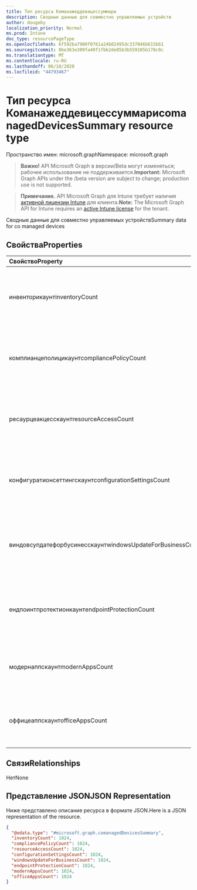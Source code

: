 ```yaml
---
title: Тип ресурса Команажеддевицессуммари
description: Сводные данные для совместно управляемых устройств
author: dougeby
localization_priority: Normal
ms.prod: Intune
doc_type: resourcePageType
ms.openlocfilehash: 6f592ba7900f0761a24b02495dc337046b615bb1
ms.sourcegitcommit: 0be363e309fa40f1fbb2de85b3b559105b178c0c
ms.translationtype: MT
ms.contentlocale: ru-RU
ms.lasthandoff: 06/18/2020
ms.locfileid: "44793467"
---
```

# <a name="comanageddevicessummary-resource-type"></a><span data-ttu-id="c8753-103">Тип ресурса Команажеддевицессуммари</span><span class="sxs-lookup"><span data-stu-id="c8753-103">comanagedDevicesSummary resource type</span></span>

<span data-ttu-id="c8753-104">Пространство имен: microsoft.graph</span><span class="sxs-lookup"><span data-stu-id="c8753-104">Namespace: microsoft.graph</span></span>

> <span data-ttu-id="c8753-105">**Важно!** API Microsoft Graph в версии/Beta могут изменяться; рабочее использование не поддерживается.</span><span class="sxs-lookup"><span data-stu-id="c8753-105">**Important:** Microsoft Graph APIs under the /beta version are subject to change; production use is not supported.</span></span>

> <span data-ttu-id="c8753-106">**Примечание.** API Microsoft Graph для Intune требует наличия [активной лицензии Intune](https://go.microsoft.com/fwlink/?linkid=839381) для клиента.</span><span class="sxs-lookup"><span data-stu-id="c8753-106">**Note:** The Microsoft Graph API for Intune requires an [active Intune license](https://go.microsoft.com/fwlink/?linkid=839381) for the tenant.</span></span>

<span data-ttu-id="c8753-107">Сводные данные для совместно управляемых устройств</span><span class="sxs-lookup"><span data-stu-id="c8753-107">Summary data for co managed devices</span></span>

## <a name="properties"></a><span data-ttu-id="c8753-108">Свойства</span><span class="sxs-lookup"><span data-stu-id="c8753-108">Properties</span></span>
|<span data-ttu-id="c8753-109">Свойство</span><span class="sxs-lookup"><span data-stu-id="c8753-109">Property</span></span>|<span data-ttu-id="c8753-110">Тип</span><span class="sxs-lookup"><span data-stu-id="c8753-110">Type</span></span>|<span data-ttu-id="c8753-111">Описание</span><span class="sxs-lookup"><span data-stu-id="c8753-111">Description</span></span>|
|:---|:---|:---|
|<span data-ttu-id="c8753-112">инвенторикаунт</span><span class="sxs-lookup"><span data-stu-id="c8753-112">inventoryCount</span></span>|<span data-ttu-id="c8753-113">Int32</span><span class="sxs-lookup"><span data-stu-id="c8753-113">Int32</span></span>|<span data-ttu-id="c8753-114">Количество устройств с свунгом инвентаризации.</span><span class="sxs-lookup"><span data-stu-id="c8753-114">Number of devices with Inventory swung-over.</span></span> <span data-ttu-id="c8753-115">Это свойство доступно только для чтения.</span><span class="sxs-lookup"><span data-stu-id="c8753-115">This property is read-only.</span></span>|
|<span data-ttu-id="c8753-116">комплианцеполицикаунт</span><span class="sxs-lookup"><span data-stu-id="c8753-116">compliancePolicyCount</span></span>|<span data-ttu-id="c8753-117">Int32</span><span class="sxs-lookup"><span data-stu-id="c8753-117">Int32</span></span>|<span data-ttu-id="c8753-118">Количество устройств с Комплианцеполици свунг.</span><span class="sxs-lookup"><span data-stu-id="c8753-118">Number of devices with CompliancePolicy swung-over.</span></span> <span data-ttu-id="c8753-119">Это свойство доступно только для чтения.</span><span class="sxs-lookup"><span data-stu-id="c8753-119">This property is read-only.</span></span>|
|<span data-ttu-id="c8753-120">ресаурцеакцесскаунт</span><span class="sxs-lookup"><span data-stu-id="c8753-120">resourceAccessCount</span></span>|<span data-ttu-id="c8753-121">Int32</span><span class="sxs-lookup"><span data-stu-id="c8753-121">Int32</span></span>|<span data-ttu-id="c8753-122">Количество устройств с Ресаурцеакцесс свунг.</span><span class="sxs-lookup"><span data-stu-id="c8753-122">Number of devices with ResourceAccess swung-over.</span></span> <span data-ttu-id="c8753-123">Это свойство доступно только для чтения.</span><span class="sxs-lookup"><span data-stu-id="c8753-123">This property is read-only.</span></span>|
|<span data-ttu-id="c8753-124">конфигуратионсеттингскаунт</span><span class="sxs-lookup"><span data-stu-id="c8753-124">configurationSettingsCount</span></span>|<span data-ttu-id="c8753-125">Int32</span><span class="sxs-lookup"><span data-stu-id="c8753-125">Int32</span></span>|<span data-ttu-id="c8753-126">Количество устройств с Конфигуратионсеттингс свунг.</span><span class="sxs-lookup"><span data-stu-id="c8753-126">Number of devices with ConfigurationSettings swung-over.</span></span> <span data-ttu-id="c8753-127">Это свойство доступно только для чтения.</span><span class="sxs-lookup"><span data-stu-id="c8753-127">This property is read-only.</span></span>|
|<span data-ttu-id="c8753-128">виндовсупдатефорбусинесскаунт</span><span class="sxs-lookup"><span data-stu-id="c8753-128">windowsUpdateForBusinessCount</span></span>|<span data-ttu-id="c8753-129">Int32</span><span class="sxs-lookup"><span data-stu-id="c8753-129">Int32</span></span>|<span data-ttu-id="c8753-130">Количество устройств с Виндовсупдатефорбусинесс свунг.</span><span class="sxs-lookup"><span data-stu-id="c8753-130">Number of devices with WindowsUpdateForBusiness swung-over.</span></span> <span data-ttu-id="c8753-131">Это свойство доступно только для чтения.</span><span class="sxs-lookup"><span data-stu-id="c8753-131">This property is read-only.</span></span>|
|<span data-ttu-id="c8753-132">ендпоинтпротектионкаунт</span><span class="sxs-lookup"><span data-stu-id="c8753-132">endpointProtectionCount</span></span>|<span data-ttu-id="c8753-133">Int32</span><span class="sxs-lookup"><span data-stu-id="c8753-133">Int32</span></span>|<span data-ttu-id="c8753-134">Количество устройств с Ендпоинтпротектион свунг.</span><span class="sxs-lookup"><span data-stu-id="c8753-134">Number of devices with EndpointProtection swung-over.</span></span> <span data-ttu-id="c8753-135">Это свойство доступно только для чтения.</span><span class="sxs-lookup"><span data-stu-id="c8753-135">This property is read-only.</span></span>|
|<span data-ttu-id="c8753-136">модернаппскаунт</span><span class="sxs-lookup"><span data-stu-id="c8753-136">modernAppsCount</span></span>|<span data-ttu-id="c8753-137">Int32</span><span class="sxs-lookup"><span data-stu-id="c8753-137">Int32</span></span>|<span data-ttu-id="c8753-138">Количество устройств с Модернаппс свунг.</span><span class="sxs-lookup"><span data-stu-id="c8753-138">Number of devices with ModernApps swung-over.</span></span> <span data-ttu-id="c8753-139">Это свойство доступно только для чтения.</span><span class="sxs-lookup"><span data-stu-id="c8753-139">This property is read-only.</span></span>|
|<span data-ttu-id="c8753-140">оффицеаппскаунт</span><span class="sxs-lookup"><span data-stu-id="c8753-140">officeAppsCount</span></span>|<span data-ttu-id="c8753-141">Int32</span><span class="sxs-lookup"><span data-stu-id="c8753-141">Int32</span></span>|<span data-ttu-id="c8753-142">Количество устройств с Оффицеаппс свунг.</span><span class="sxs-lookup"><span data-stu-id="c8753-142">Number of devices with OfficeApps swung-over.</span></span> <span data-ttu-id="c8753-143">Это свойство доступно только для чтения.</span><span class="sxs-lookup"><span data-stu-id="c8753-143">This property is read-only.</span></span>|

## <a name="relationships"></a><span data-ttu-id="c8753-144">Связи</span><span class="sxs-lookup"><span data-stu-id="c8753-144">Relationships</span></span>
<span data-ttu-id="c8753-145">Нет</span><span class="sxs-lookup"><span data-stu-id="c8753-145">None</span></span>

## <a name="json-representation"></a><span data-ttu-id="c8753-146">Представление JSON</span><span class="sxs-lookup"><span data-stu-id="c8753-146">JSON Representation</span></span>
<span data-ttu-id="c8753-147">Ниже представлено описание ресурса в формате JSON.</span><span class="sxs-lookup"><span data-stu-id="c8753-147">Here is a JSON representation of the resource.</span></span>
<!-- {
  "blockType": "resource",
  "@odata.type": "microsoft.graph.comanagedDevicesSummary"
}
-->
``` json
{
  "@odata.type": "#microsoft.graph.comanagedDevicesSummary",
  "inventoryCount": 1024,
  "compliancePolicyCount": 1024,
  "resourceAccessCount": 1024,
  "configurationSettingsCount": 1024,
  "windowsUpdateForBusinessCount": 1024,
  "endpointProtectionCount": 1024,
  "modernAppsCount": 1024,
  "officeAppsCount": 1024
}
```



